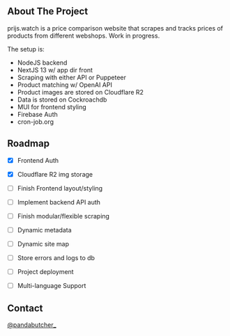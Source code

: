 <!-- ABOUT THE PROJECT -->
## About The Project


prijs.watch is a price comparison website that scrapes and tracks prices of products from different webshops. Work in progress.

The setup is:
* NodeJS backend
* NextJS 13 w/ app dir front
* Scraping with either API or Puppeteer
* Product matching w/ OpenAI API
* Product images are stored on Cloudflare R2
* Data is stored on Cockroachdb
* MUI for frontend styling
* Firebase Auth
* cron-job.org


<!-- ROADMAP -->
## Roadmap

- [x] Frontend Auth
- [x] Cloudflare R2 img storage
- [ ] Finish Frontend layout/styling
- [ ] Implement backend API auth
- [ ] Finish modular/flexible scraping
- [ ] Dynamic metadata
- [ ] Dynamic site map
- [ ] Store errors and logs to db
- [ ] Project deployment
- [ ] Multi-language Support



## Contact

[@pandabutcher_](https://twitter.com/pandabutcher_)